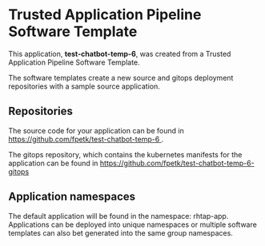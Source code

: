 # Trusted Application Pipeline Software Template

This application, **test-chatbot-temp-6**, was created from a Trusted Application Pipeline Software Template.

The software templates create a new source and gitops deployment repositories with a sample source application. 

## Repositories

The source code for your application can be found in [https://github.com/fpetk/test-chatbot-temp-6 ](https://github.com/fpetk/test-chatbot-temp-6 ).
 
The gitops repository, which contains the kubernetes manifests for the application can be found in 
[https://github.com/fpetk/test-chatbot-temp-6-gitops ](https://github.com/fpetk/test-chatbot-temp-6-gitops ) 

## Application namespaces 

The default application will be found in the namespace: rhtap-app. Applications can be deployed into unique namespaces or multiple software templates can also bet generated into the same group namespaces.  